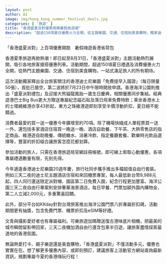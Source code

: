 ```yaml
---
layout: post
author: AI
image: img/hong_kong_summer_festival_deals.jpg
categories: [ '旅遊' ]
title: "香港盛夏派對優惠席捲暑假旅遊潮"
description: "超過150項夏日優惠火力全開，從主題樂園、交通、住宿到美食購物，獨家迪士尼樂園免費提早入園證、買一送一機票及酒店住宿、Big Bus紀念品與特飲、維港遊折扣、限定自由行套裝等多重專屬禮遇，文青攝影愛好者也有港味底片相機好康。即日起至8月31日，註冊香港旅遊局官網即可搶優惠，先到先得，熱愛打卡、親子同遊、美食購物都能找到今夏最嗨玩樂選擇。"
---
```

「香港盛夏派對」上百項優惠開跑　暑假嗨遊香港省荷包

香港夏季旅遊再掀熱潮！即日起至8月31日，「香港盛夏派對」主題活動熱烈展開，吸引各地旅客搶搭優惠列車。活動期間，超過150項夏日禮遇及消費優惠火力全開，從熱門主題樂園、交通、住宿到美食購物，一站式滿足旅人的所有期待。

這次活動獨家釋出全台旅客關注的香港迪士尼樂園「免費提早入園證」（每日限量50張），首批已搶空，第二波將於7月23日中午限時開放申請。香港海洋公園則推出「盛夏派對禮包」及迎接大熊貓龍鳳胎一歲生日慶典，相關優惠同步集結。經典遊港巴士Big Bus更大方贈送專屬紀念磁石貼及落日飛車免費特飲；乘坐香港水上的士環繞維港亦享43折起，東方之珠維港遊即刻享受半價浮動折扣，夏日絕不能錯過。

消費者最愛的買一送一優惠今年擴增至約70項。除了機場快綫成人單程票買一送一外，還包括多家酒店住宿買一晚送一晚、酒店自助餐、下午茶、大熱零售店的指定商品、維港遊自助晚餐、傳統糖水、消暑冷飲、指定餐廳套餐、歡樂時光飲品選擇等，豐富的折扣組合讓旅客怎麼花都划算。

參加活動的旅人，只需在香港旅遊局官網註冊帳號，即可線上索取心動優惠，各項專屬禮遇數量有限，先到先得。

今年適逢香港迪士尼樂園20週年慶，旅行社同步攜手推出多檔超值自由行套裝。例如三天二夜的迪士尼主題酒店住宿和來回機票專案，每人最低新台幣9,988元起，四人同行還送限定派對帽、園區第二日免費入園，紀念行程更加豐富。海洋公園三天二夜自由行專案則安排奢華海景酒店，每日早餐、門票加額外園內購物金，第二人立減2,000元，多重驚喜回饋。

此外，部分平台如KKday針對台灣旅客推出海洋公園門票八折專屬折扣碼，活動期間更有抽獎，包含免費門票、機票折扣及eSIM等好禮。

文青與攝影愛好者也有專屬福利。可樂旅遊加碼贈送復古港味底片相機，把最美的城市瞬間留影帶回家，三天二夜機加酒自由行還含包車半日遊，讓旅客盡情探索最道地的香港氛圍。

無論熱愛打卡、親子樂遊還是美食購物，「香港盛夏派對」不僅活動多元，優惠也實實在在。想了解更多優惠內容，或即刻預訂，建議旅客上活動官方網站查詢最新資訊，規劃專屬今夏的香港嗨玩行程！